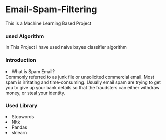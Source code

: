 # Email-Spam-Filtering
This is a Machine Learning Based Project

### used Algorithm
In This Project i have used naive bayes classifier algorithm

### Introduction

<li> What is Spam Email? </li>
Commonly referred to as junk file or unsolicited commercial email.
Most spam is irritating and time-consuming.
Usually email spam are trying to get you to give up your bank details so that the fraudsters can either withdraw money, or steal your identity. 

### Used Library
<li> Stopwords </li>
<li> Nltk </li>
<li> Pandas </li>
<li> sklearn </li>
